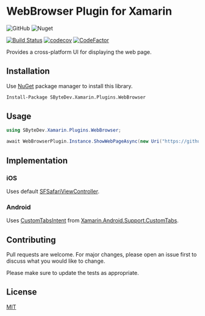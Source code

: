 # WebBrowser Plugin for Xamarin
![GitHub](https://img.shields.io/github/license/SByteDev/Net.Xamarin.Plugins.WebBrowser.svg)
![Nuget](https://img.shields.io/nuget/v/SByteDev.Xamarin.Plugins.WebBrowser.svg)

[![Build Status](https://travis-ci.org/SByteDev/Net.Xamarin.Plugins.WebBrowser.svg?branch=master)](https://travis-ci.org/SByteDev/Net.Xamarin.Plugins.WebBrowser)
[![codecov](https://codecov.io/gh/SByteDev/Net.Xamarin.Plugins.WebBrowser/branch/master/graph/badge.svg)](https://codecov.io/gh/SByteDev/Net.Xamarin.Plugins.WebBrowser)
[![CodeFactor](https://www.codefactor.io/repository/github/sbytedev/net.xamarin.plugins.webbrowser/badge)](https://www.codefactor.io/repository/github/sbytedev/net.xamarin.plugins.webbrowser)

Provides a cross-platform UI for displaying the web page.

## Installation
Use [NuGet](https://www.nuget.org) package manager to install this library.

```bash
Install-Package SByteDev.Xamarin.Plugins.WebBrowser
```

## Usage
```cs
using SByteDev.Xamarin.Plugins.WebBrowser;

await WebBrowserPlugin.Instance.ShowWebPageAsync(new Uri("https://github.com"), CancellationToken.None);

```

## Implementation
### iOS
Uses default [SFSafariViewController](https://docs.microsoft.com/en-us/dotnet/api/safariservices.sfsafariviewcontroller).

### Android
Uses [CustomTabsIntent](https://developer.android.com/reference/android/support/customtabs/CustomTabsIntent.html) from [Xamarin.Android.Support.CustomTabs](https://www.nuget.org/packages/Xamarin.Android.Support.CustomTabs/).

## Contributing
Pull requests are welcome. For major changes, please open an issue first to discuss what you would like to change.

Please make sure to update the tests as appropriate.

## License
[MIT](https://choosealicense.com/licenses/mit/)
